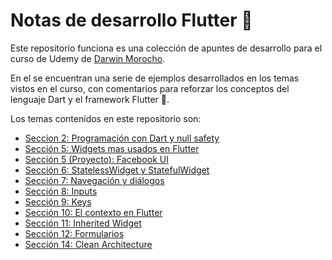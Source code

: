# Notas de desarrollo Flutter 📔

Este repositorio funciona es una colección de apuntes de desarrollo para el curso de Udemy de [Darwin Morocho](https://www.udemy.com/course/flutter-desde-cero-darwin-morocho/).

En el se encuentran una serie de ejemplos desarrollados en los temas vistos en el curso, con comentarios para reforzar los conceptos del lenguaje Dart y el framework Flutter 📱.

Los temas contenidos en este repositorio son:

* [Seccion 2: Programación con Dart y null safety](https://github.com/ArturoDLG/notas_flutter/tree/main/seccion_2)
* [Sección 5: Widgets mas usados en Flutter](https://github.com/ArturoDLG/notas_flutter/tree/main/seccion_5)
* [Sección 5 (Proyecto): Facebook UI](https://github.com/ArturoDLG/notas_flutter/tree/main/facebook_ui)
* [Sección 6: StatelessWidget y StatefulWidget](https://github.com/ArturoDLG/notas_flutter/tree/main/seccion_6)
* [Sección 7: Navegación y diálogos](https://github.com/ArturoDLG/notas_flutter/tree/main/seccion_7)
* [Sección 8: Inputs](https://github.com/ArturoDLG/notas_flutter/tree/main/seccion_8)
* [Sección 9: Keys](https://github.com/ArturoDLG/notas_flutter/tree/main/seccion_9)
* [Sección 10: El contexto en Flutter](https://github.com/ArturoDLG/notas_flutter/tree/main/seccion_10)
* [Sección 11: Inherited Widget](https://github.com/ArturoDLG/notas_flutter/tree/main/seccion_11)
* [Sección 12: Formularios](https://github.com/ArturoDLG/notas_flutter/tree/main/seccion_12)
* [Sección 14: Clean Architecture](https://github.com/ArturoDLG/notas_flutter/tree/main/seccion_14)